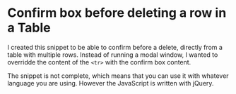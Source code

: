 # Confirm box before deleting a row in a Table

I created this snippet to be able to confirm before a delete, directly from a table with multiple rows.
Instead of running a modal window, I wanted to overridde the content of the `<tr>` with the confirm box content.

The snippet is not complete, which means that you can use it with whatever language you are using.
However the JavaScript is written with jQuery.